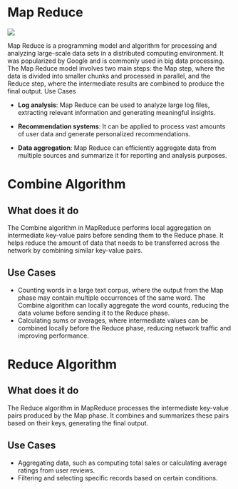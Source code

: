 
# Map Reduce

![](https://cdn.educba.com/academy/wp-content/uploads/2019/11/How-MapReduce-Works.png)

Map Reduce is a programming model and algorithm for processing and analyzing large-scale data sets in a distributed computing environment. It was popularized by Google and is commonly used in big data processing. The Map Reduce model involves two main steps: the Map step, where the data is divided into smaller chunks and processed in parallel, and the Reduce step, where the intermediate results are combined to produce the final output.
Use Cases

* **Log analysis**: Map Reduce can be used to analyze large log files, extracting relevant information and generating meaningful insights.

* **Recommendation systems**: It can be applied to process vast amounts of user data and generate personalized recommendations.

* **Data aggregation**: Map Reduce can efficiently aggregate data from multiple sources and summarize it for reporting and analysis purposes.

# Combine Algorithm
## What does it do
The Combine algorithm in MapReduce performs local aggregation on intermediate key-value pairs before sending them to the Reduce phase. It helps reduce the amount of data that needs to be transferred across the network by combining similar key-value pairs.

## Use Cases
- Counting words in a large text corpus, where the output from the Map phase may contain multiple occurrences of the same word. The Combine algorithm can locally aggregate the word counts, reducing the data volume before sending it to the Reduce phase.
- Calculating sums or averages, where intermediate values can be combined locally before the Reduce phase, reducing network traffic and improving performance.

# Reduce Algorithm

## What does it do
The Reduce algorithm in MapReduce processes the intermediate key-value pairs produced by the Map phase. It combines and summarizes these pairs based on their keys, generating the final output.

## Use Cases
- Aggregating data, such as computing total sales or calculating average ratings from user reviews.
- Filtering and selecting specific records based on certain conditions.
